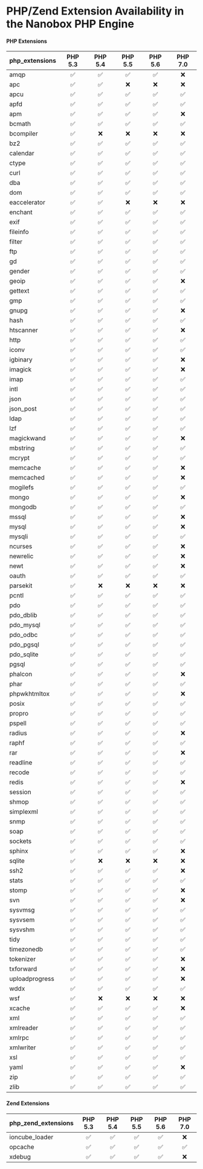 # PHP/Zend Extension Availability in the Nanobox PHP Engine

#### PHP Extensions
| php_extensions      | PHP 5.3             | PHP 5.4             | PHP 5.5             | PHP 5.6             | PHP 7.0             |
| :------------------ | :-----------------: | :-----------------: | :-----------------: | :-----------------: | :-----------------: | 
| amqp                | :white_check_mark:  | :white_check_mark:  | :white_check_mark:  | :white_check_mark:  | :x:                 |
| apc                 | :white_check_mark:  | :white_check_mark:  | :x:                 | :x:                 | :x:                 |
| apcu                | :white_check_mark:  | :white_check_mark:  | :white_check_mark:  | :white_check_mark:  | :white_check_mark:  |
| apfd                | :white_check_mark:  | :white_check_mark:  | :white_check_mark:  | :white_check_mark:  | :white_check_mark:  |
| apm                 | :white_check_mark:  | :white_check_mark:  | :white_check_mark:  | :white_check_mark:  | :x:                 |
| bcmath              | :white_check_mark:  | :white_check_mark:  | :white_check_mark:  | :white_check_mark:  | :white_check_mark:  |
| bcompiler           | :white_check_mark:  | :x:                 | :x:                 | :x:                 | :x:                 |
| bz2                 | :white_check_mark:  | :white_check_mark:  | :white_check_mark:  | :white_check_mark:  | :white_check_mark:  |
| calendar            | :white_check_mark:  | :white_check_mark:  | :white_check_mark:  | :white_check_mark:  | :white_check_mark:  |
| ctype               | :white_check_mark:  | :white_check_mark:  | :white_check_mark:  | :white_check_mark:  | :white_check_mark:  |
| curl                | :white_check_mark:  | :white_check_mark:  | :white_check_mark:  | :white_check_mark:  | :white_check_mark:  |
| dba                 | :white_check_mark:  | :white_check_mark:  | :white_check_mark:  | :white_check_mark:  | :white_check_mark:  |
| dom                 | :white_check_mark:  | :white_check_mark:  | :white_check_mark:  | :white_check_mark:  | :white_check_mark:  |
| eaccelerator        | :white_check_mark:  | :white_check_mark:  | :x:                 | :x:                 | :x:                 |
| enchant             | :white_check_mark:  | :white_check_mark:  | :white_check_mark:  | :white_check_mark:  | :white_check_mark:  |
| exif                | :white_check_mark:  | :white_check_mark:  | :white_check_mark:  | :white_check_mark:  | :white_check_mark:  |
| fileinfo            | :white_check_mark:  | :white_check_mark:  | :white_check_mark:  | :white_check_mark:  | :white_check_mark:  |
| filter              | :white_check_mark:  | :white_check_mark:  | :white_check_mark:  | :white_check_mark:  | :white_check_mark:  |
| ftp                 | :white_check_mark:  | :white_check_mark:  | :white_check_mark:  | :white_check_mark:  | :white_check_mark:  |
| gd                  | :white_check_mark:  | :white_check_mark:  | :white_check_mark:  | :white_check_mark:  | :white_check_mark:  |
| gender              | :white_check_mark:  | :white_check_mark:  | :white_check_mark:  | :white_check_mark:  | :white_check_mark:  |
| geoip               | :white_check_mark:  | :white_check_mark:  | :white_check_mark:  | :white_check_mark:  | :x:                 |
| gettext             | :white_check_mark:  | :white_check_mark:  | :white_check_mark:  | :white_check_mark:  | :white_check_mark:  |
| gmp                 | :white_check_mark:  | :white_check_mark:  | :white_check_mark:  | :white_check_mark:  | :white_check_mark:  |
| gnupg               | :white_check_mark:  | :white_check_mark:  | :white_check_mark:  | :white_check_mark:  | :x:                 |
| hash                | :white_check_mark:  | :white_check_mark:  | :white_check_mark:  | :white_check_mark:  | :white_check_mark:  |
| htscanner           | :white_check_mark:  | :white_check_mark:  | :white_check_mark:  | :white_check_mark:  | :x:                 |
| http                | :white_check_mark:  | :white_check_mark:  | :white_check_mark:  | :white_check_mark:  | :white_check_mark:  |
| iconv               | :white_check_mark:  | :white_check_mark:  | :white_check_mark:  | :white_check_mark:  | :white_check_mark:  |
| igbinary            | :white_check_mark:  | :white_check_mark:  | :white_check_mark:  | :white_check_mark:  | :x:                 |
| imagick             | :white_check_mark:  | :white_check_mark:  | :white_check_mark:  | :white_check_mark:  | :x:                 |
| imap                | :white_check_mark:  | :white_check_mark:  | :white_check_mark:  | :white_check_mark:  | :white_check_mark:  |
| intl                | :white_check_mark:  | :white_check_mark:  | :white_check_mark:  | :white_check_mark:  | :white_check_mark:  |
| json                | :white_check_mark:  | :white_check_mark:  | :white_check_mark:  | :white_check_mark:  | :white_check_mark:  |
| json_post           | :white_check_mark:  | :white_check_mark:  | :white_check_mark:  | :white_check_mark:  | :white_check_mark:  |
| ldap                | :white_check_mark:  | :white_check_mark:  | :white_check_mark:  | :white_check_mark:  | :white_check_mark:  |
| lzf                 | :white_check_mark:  | :white_check_mark:  | :white_check_mark:  | :white_check_mark:  | :white_check_mark:  |
| magickwand          | :white_check_mark:  | :white_check_mark:  | :white_check_mark:  | :white_check_mark:  | :x:                 |
| mbstring            | :white_check_mark:  | :white_check_mark:  | :white_check_mark:  | :white_check_mark:  | :white_check_mark:  |
| mcrypt              | :white_check_mark:  | :white_check_mark:  | :white_check_mark:  | :white_check_mark:  | :white_check_mark:  |
| memcache            | :white_check_mark:  | :white_check_mark:  | :white_check_mark:  | :white_check_mark:  | :x:                 |
| memcached           | :white_check_mark:  | :white_check_mark:  | :white_check_mark:  | :white_check_mark:  | :x:                 |
| mogilefs            | :white_check_mark:  | :white_check_mark:  | :white_check_mark:  | :white_check_mark:  | :white_check_mark:  |
| mongo               | :white_check_mark:  | :white_check_mark:  | :white_check_mark:  | :white_check_mark:  | :x:                 |
| mongodb             | :white_check_mark:  | :white_check_mark:  | :white_check_mark:  | :white_check_mark:  | :white_check_mark:  |
| mssql               | :white_check_mark:  | :white_check_mark:  | :white_check_mark:  | :white_check_mark:  | :x:                 |
| mysql               | :white_check_mark:  | :white_check_mark:  | :white_check_mark:  | :white_check_mark:  | :x:                 |
| mysqli              | :white_check_mark:  | :white_check_mark:  | :white_check_mark:  | :white_check_mark:  | :white_check_mark:  |
| ncurses             | :white_check_mark:  | :white_check_mark:  | :white_check_mark:  | :white_check_mark:  | :x:                 |
| newrelic            | :white_check_mark:  | :white_check_mark:  | :white_check_mark:  | :white_check_mark:  | :x:                 |
| newt                | :white_check_mark:  | :white_check_mark:  | :white_check_mark:  | :white_check_mark:  | :x:                 |
| oauth               | :white_check_mark:  | :white_check_mark:  | :white_check_mark:  | :white_check_mark:  | :white_check_mark:  |
| parsekit            | :white_check_mark:  | :x:                 | :x:                 | :x:                 | :x:                 |
| pcntl               | :white_check_mark:  | :white_check_mark:  | :white_check_mark:  | :white_check_mark:  | :white_check_mark:  |
| pdo                 | :white_check_mark:  | :white_check_mark:  | :white_check_mark:  | :white_check_mark:  | :white_check_mark:  |
| pdo_dblib           | :white_check_mark:  | :white_check_mark:  | :white_check_mark:  | :white_check_mark:  | :white_check_mark:  |
| pdo_mysql           | :white_check_mark:  | :white_check_mark:  | :white_check_mark:  | :white_check_mark:  | :white_check_mark:  |
| pdo_odbc            | :white_check_mark:  | :white_check_mark:  | :white_check_mark:  | :white_check_mark:  | :white_check_mark:  |
| pdo_pgsql           | :white_check_mark:  | :white_check_mark:  | :white_check_mark:  | :white_check_mark:  | :white_check_mark:  |
| pdo_sqlite          | :white_check_mark:  | :white_check_mark:  | :white_check_mark:  | :white_check_mark:  | :white_check_mark:  |
| pgsql               | :white_check_mark:  | :white_check_mark:  | :white_check_mark:  | :white_check_mark:  | :white_check_mark:  |
| phalcon             | :white_check_mark:  | :white_check_mark:  | :white_check_mark:  | :white_check_mark:  | :x:                 |
| phar                | :white_check_mark:  | :white_check_mark:  | :white_check_mark:  | :white_check_mark:  | :white_check_mark:  |
| phpwkhtmltox        | :white_check_mark:  | :white_check_mark:  | :white_check_mark:  | :white_check_mark:  | :x:                 |
| posix               | :white_check_mark:  | :white_check_mark:  | :white_check_mark:  | :white_check_mark:  | :white_check_mark:  |
| propro              | :white_check_mark:  | :white_check_mark:  | :white_check_mark:  | :white_check_mark:  | :white_check_mark:  |
| pspell              | :white_check_mark:  | :white_check_mark:  | :white_check_mark:  | :white_check_mark:  | :white_check_mark:  |
| radius              | :white_check_mark:  | :white_check_mark:  | :white_check_mark:  | :white_check_mark:  | :x:                 |
| raphf               | :white_check_mark:  | :white_check_mark:  | :white_check_mark:  | :white_check_mark:  | :white_check_mark:  |
| rar                 | :white_check_mark:  | :white_check_mark:  | :white_check_mark:  | :white_check_mark:  | :x:                 |
| readline            | :white_check_mark:  | :white_check_mark:  | :white_check_mark:  | :white_check_mark:  | :white_check_mark:  |
| recode              | :white_check_mark:  | :white_check_mark:  | :white_check_mark:  | :white_check_mark:  | :white_check_mark:  |
| redis               | :white_check_mark:  | :white_check_mark:  | :white_check_mark:  | :white_check_mark:  | :x:                 |
| session             | :white_check_mark:  | :white_check_mark:  | :white_check_mark:  | :white_check_mark:  | :white_check_mark:  |
| shmop               | :white_check_mark:  | :white_check_mark:  | :white_check_mark:  | :white_check_mark:  | :white_check_mark:  |
| simplexml           | :white_check_mark:  | :white_check_mark:  | :white_check_mark:  | :white_check_mark:  | :white_check_mark:  |
| snmp                | :white_check_mark:  | :white_check_mark:  | :white_check_mark:  | :white_check_mark:  | :white_check_mark:  |
| soap                | :white_check_mark:  | :white_check_mark:  | :white_check_mark:  | :white_check_mark:  | :white_check_mark:  |
| sockets             | :white_check_mark:  | :white_check_mark:  | :white_check_mark:  | :white_check_mark:  | :white_check_mark:  |
| sphinx              | :white_check_mark:  | :white_check_mark:  | :white_check_mark:  | :white_check_mark:  | :x:                 |
| sqlite              | :white_check_mark:  | :x:                 | :x:                 | :x:                 | :x:                 |
| ssh2                | :white_check_mark:  | :white_check_mark:  | :white_check_mark:  | :white_check_mark:  | :x:                 |
| stats               | :white_check_mark:  | :white_check_mark:  | :white_check_mark:  | :white_check_mark:  | :white_check_mark:  |
| stomp               | :white_check_mark:  | :white_check_mark:  | :white_check_mark:  | :white_check_mark:  | :x:                 |
| svn                 | :white_check_mark:  | :white_check_mark:  | :white_check_mark:  | :white_check_mark:  | :x:                 |
| sysvmsg             | :white_check_mark:  | :white_check_mark:  | :white_check_mark:  | :white_check_mark:  | :white_check_mark:  |
| sysvsem             | :white_check_mark:  | :white_check_mark:  | :white_check_mark:  | :white_check_mark:  | :white_check_mark:  |
| sysvshm             | :white_check_mark:  | :white_check_mark:  | :white_check_mark:  | :white_check_mark:  | :white_check_mark:  |
| tidy                | :white_check_mark:  | :white_check_mark:  | :white_check_mark:  | :white_check_mark:  | :white_check_mark:  |
| timezonedb          | :white_check_mark:  | :white_check_mark:  | :white_check_mark:  | :white_check_mark:  | :white_check_mark:  |
| tokenizer           | :white_check_mark:  | :white_check_mark:  | :white_check_mark:  | :white_check_mark:  | :x:                 |
| txforward           | :white_check_mark:  | :white_check_mark:  | :white_check_mark:  | :white_check_mark:  | :x:                 |
| uploadprogress      | :white_check_mark:  | :white_check_mark:  | :white_check_mark:  | :white_check_mark:  | :x:                 |
| wddx                | :white_check_mark:  | :white_check_mark:  | :white_check_mark:  | :white_check_mark:  | :white_check_mark:  |
| wsf                 | :white_check_mark:  | :x:                 | :x:                 | :x:                 | :x:                 |
| xcache              | :white_check_mark:  | :white_check_mark:  | :white_check_mark:  | :white_check_mark:  | :x:                 |
| xml                 | :white_check_mark:  | :white_check_mark:  | :white_check_mark:  | :white_check_mark:  | :white_check_mark:  |
| xmlreader           | :white_check_mark:  | :white_check_mark:  | :white_check_mark:  | :white_check_mark:  | :white_check_mark:  |
| xmlrpc              | :white_check_mark:  | :white_check_mark:  | :white_check_mark:  | :white_check_mark:  | :white_check_mark:  |
| xmlwriter           | :white_check_mark:  | :white_check_mark:  | :white_check_mark:  | :white_check_mark:  | :white_check_mark:  |
| xsl                 | :white_check_mark:  | :white_check_mark:  | :white_check_mark:  | :white_check_mark:  | :white_check_mark:  |
| yaml                | :white_check_mark:  | :white_check_mark:  | :white_check_mark:  | :white_check_mark:  | :x:                 |
| zip                 | :white_check_mark:  | :white_check_mark:  | :white_check_mark:  | :white_check_mark:  | :white_check_mark:  |
| zlib                | :white_check_mark:  | :white_check_mark:  | :white_check_mark:  | :white_check_mark:  | :white_check_mark:  |

#### Zend Extensions
| php_zend_extensions | PHP 5.3             | PHP 5.4             | PHP 5.5             | PHP 5.6             | PHP 7.0             |
| :------------------ | :-----------------: | :-----------------: | :-----------------: | :-----------------: | :-----------------: | 
| ioncube_loader      | :white_check_mark:  | :white_check_mark:  | :white_check_mark:  | :white_check_mark:  | :x:                 |
| opcache             | :white_check_mark:  | :white_check_mark:  | :white_check_mark:  | :white_check_mark:  | :white_check_mark:  |
| xdebug              | :white_check_mark:  | :white_check_mark:  | :white_check_mark:  | :white_check_mark:  | :x:                 |

